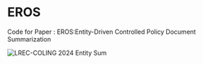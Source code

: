 # EROS
Code for Paper : EROS:Entity-Driven Controlled Policy Document Summarization

![LREC-COLING 2024 Entity Sum](https://github.com/joykirat18/EROS/assets/66181127/bb57b17e-7309-482f-8c52-518d217aaf13)
